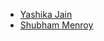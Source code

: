 * [Yashika Jain](https://github.com/yashika1410)
* [Shubham Menroy](https://github.com/shubham9672)
